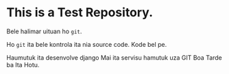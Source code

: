 # This is a Test Repository. 
Bele halimar uituan ho `git`.

Ho `git` ita bele kontrola ita nia source code.
Kode bel pe.

Haumutuk ita desenvolve django
Mai ita servisu hamutuk uza GIT
Boa Tarde ba Ita Hotu.
